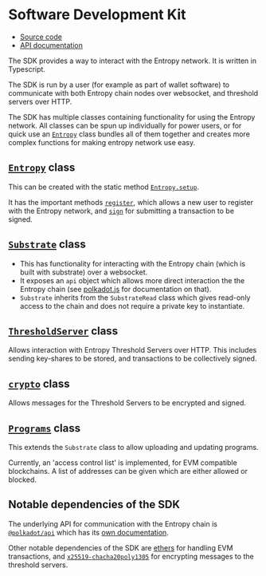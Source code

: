 # Software Development Kit

- [Source code](https://github.com/entropyxyz/entropy-js)
- [API documentation](https://entropy-api-docs.vercel.app/entropy-js/index.html)

The SDK provides a way to interact with the Entropy network. It is written in Typescript.

The SDK is run by a user (for example as part of wallet software) to communicate with both Entropy chain nodes over websocket, and threshold servers over HTTP.

The SDK has multiple classes containing functionality for using the Entropy network. All classes can be spun up individually for power users, or for quick use an [`Entropy`](https://entropy-api-docs.vercel.app/entropy-js/classes/core.default.html) class bundles all of them together and creates more complex functions for making entropy network use easy.

## [`Entropy`](https://entropy-api-docs.vercel.app/entropy-js/classes/core.default.html) class

This can be created with the static method [`Entropy.setup`](https://entropy-api-docs.vercel.app/entropy-js/classes/core.default.html#setup).

It has the important methods [`register`](https://entropy-api-docs.vercel.app/entropy-js/classes/core.default.html#register), which allows a new user to register with the Entropy network, and [`sign`](https://entropy-api-docs.vercel.app/entropy-js/classes/core.default.html#sign) for submitting a transaction to be signed.

## [`Substrate`](https://entropy-api-docs.vercel.app/entropy-js/classes/substrate.Substrate.html) class

- This has functionality for interacting with the Entropy chain (which is built with substrate) over a websocket.
- It exposes an `api` object which allows more direct interaction the the Entropy chain (see [polkadot.js](https://polkadot.js.org/docs/) for documentation on that).
- `Substrate` inherits from the `SubstrateRead` class which gives read-only access to the chain and does not require a private key to instantiate.

## [`ThresholdServer`](https://entropy-api-docs.vercel.app/entropy-js/classes/threshold_server.ThresholdServer.html) class

Allows interaction with Entropy Threshold Servers over HTTP. This includes sending key-shares to be stored, and transactions to be collectively signed.

## [`crypto`](https://entropy-api-docs.vercel.app/entropy-js/classes/crypto.Crypto.html) class

Allows messages for the Threshold Servers to be encrypted and signed.

## [`Programs`](https://entropy-api-docs.vercel.app/entropy-js/modules/constraints.html) class

This extends the `Substrate` class to allow uploading and updating programs.

Currently, an 'access control list' is implemented, for EVM compatible blockchains. A list of addresses can be given which are either allowed or blocked.

## Notable dependencies of the SDK

The underlying API for communication with the Entropy chain is [`@polkadot/api`](https://www.npmjs.com/package/@polkadot/api) which has its [own documentation](https://polkadot.js.org/docs/api).

Other notable dependencies of the SDK are [ethers](https://docs.ethers.org/v6/) for handling EVM transactions, and [`x25519-chacha20poly1305`](https://www.npmjs.com/package/x25519) for encrypting messages to the threshold servers. 


<!-- - Sign -->
<!--   - Sign takes in an EVM unsigned transaction sends it off to the chain then recovers the signed transaction from a node after the signing process is completed. -->
<!--   - The function only returns a signed tx so that should be handled and sent to chain by the client -->
<!--  -->
<!--   ```js -->
<!--   import { BigNumber, ethers } from "ethers"; -->
<!--  -->
<!--   const provider = ethers.getDefaultProvider(network) -->
<!--   const tx: ethers.utils.UnsignedTransaction = { -->
<!--     to: "0x772b9a9e8aa1c9db861c6611a82d251db4fac990", -->
<!--     value: BigNumber.from("1"), -->
<!--     chainId: 1, -->
<!--     nonce: 1, -->
<!--     data: ethers.utils.hexlify(ethers.utils.toUtf8Bytes("Created On Entropy")), -->
<!--   }; -->
<!--  -->
<!--   const result = await entropy.sign(tx, 10); -->
<!--  -->
<!--   // take sig return and use ethers to serialize the tx and signature -->
<!--   const signed_tx = await ethers.utils.serializeTransaction(tx, signature); -->
<!--  -->
<!--    // send tx off to ethereum -->
<!--    try { -->
<!--     const tx_send = await provider.sendTransaction(signed_tx); -->
<!--     console.log("transaction sent successfully", { tx_send }); -->
<!--   } catch (e: any) { -->
<!--     console.log({ failedTransaction: e.transaction, e }); -->
<!--   } -->
<!--   ``` -->

<!-- `Entropy.sign` -->
<!-- Takes: -->
<!-- - An unsigned EVM transaction - support for other message formats will be added later.  -->
<!-- - Flag whether to use the freeTx pallet -->
<!-- - Number of times to poll whether signing is complete - currently no direct communication with validators -->
<!-- - Internally this calls `Entropy.thresholdServer.submitTransactionRequest` which takes an array of encrypted transactions together with urls of respective threshold servers, so that constraints can be checked before the nodes participate in signing. -->
